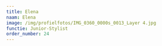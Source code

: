 ```yaml
---
title: Elena
naam: Elena
image: /img/profielfotos/IMG_0360_0000s_0013_Layer 4.jpg
functie: Junior-Stylist
order_number: 24
---
```




